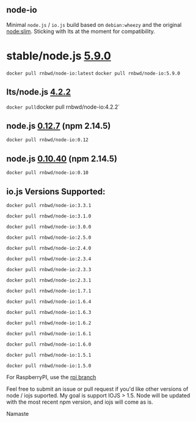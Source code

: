 node-io
----

Minimal `node.js` / `io.js` build based on `debian:wheezy` and the original [node:slim](https://github.com/docker-library/node/blob/master/0.10/slim/Dockerfile). Sticking with lts at the moment for compatibility.

# stable/node.js [5.9.0](https://github.com/nodejs/node/blob/v5.9.0/CHANGELOG.md)

`docker pull rnbwd/node-io:latest` `docker pull rnbwd/node-io:5.9.0`

## lts/node.js [4.2.2](https://github.com/nodejs/node/blob/v4.2.2/CHANGELOG.md)

`docker pull`docker pull rnbwd/node-io:4.2.2`

## node.js [0.12.7](http://blog.nodejs.org/2015/07/10/node-v0-12-7-stable/) (npm 2.14.5)

`docker pull rnbwd/node-io:0.12`

## node.js [0.10.40](http://blog.nodejs.org/2015/07/09/node-v0-10-40-maintenance/) (npm 2.14.5)

`docker pull rnbwd/node-io:0.10`

## io.js Versions Supported:

`docker pull rnbwd/node-io:3.3.1`

`docker pull rnbwd/node-io:3.1.0`

`docker pull rnbwd/node-io:3.0.0`

`docker pull rnbwd/node-io:2.5.0`

`docker pull rnbwd/node-io:2.4.0`

`docker pull rnbwd/node-io:2.3.4`

`docker pull rnbwd/node-io:2.3.3`

`docker pull rnbwd/node-io:2.3.1`

`docker pull rnbwd/node-io:1.7.1`

`docker pull rnbwd/node-io:1.6.4`

`docker pull rnbwd/node-io:1.6.3`

`docker pull rnbwd/node-io:1.6.2`

`docker pull rnbwd/node-io:1.6.1`

`docker pull rnbwd/node-io:1.6.0`

`docker pull rnbwd/node-io:1.5.1`

`docker pull rnbwd/node-io:1.5.0`

For RaspberryPI, use the [rpi branch](https://github.com/RnbWd/node-io/tree/rpi)

Feel free to submit an issue or pull request if you'd like other versions of node / iojs suported. My goal is support IOJS > 1.5. Node will be updated with the most recent npm version, and iojs will come as is.

Namaste
